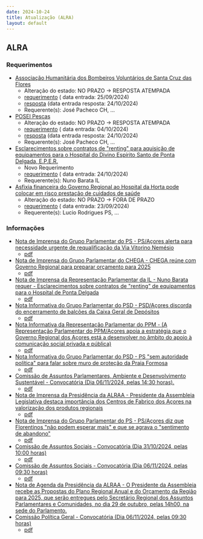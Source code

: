 ```yaml
---
date: 2024-10-24
title: Atualização (ALRA)
layout: default
---
```

## ALRA

### Requerimentos

* [Associação Humanitária dos Bombeiros Voluntários de Santa Cruz das Flores](http://base.alra.pt:82/4DACTION/w_pesquisa_registo/4/8524)
  * Alteração do estado: NO PRAZO → RESPOSTA ATEMPADA
  * [requerimento](http://base.alra.pt:82/Doc_Req/XIIIreque160.pdf) ( data entrada: 25/09/2024)
  * [resposta](http://base.alra.pt:82/Doc_Req/XIIIrequeresp160.pdf) (data entrada resposta: 24/10/2024)
  * Requerente(s): José Pacheco CH, ...
* [POSEI Pescas](http://base.alra.pt:82/4DACTION/w_pesquisa_registo/4/8535)
  * Alteração do estado: NO PRAZO → RESPOSTA ATEMPADA
  * [requerimento](http://base.alra.pt:82/Doc_Req/XIIIreque168.pdf) ( data entrada: 04/10/2024)
  * [resposta](http://base.alra.pt:82/Doc_Req/XIIIrequeresp168.pdf) (data entrada resposta: 24/10/2024)
  * Requerente(s): José Pacheco CH, ...
* [Esclarecimentos sobre contratos de "renting" para aquisição de equipamentos para o Hospital do Divino Espírito Santo de Ponta Delgada, E.P.E.R.](http://base.alra.pt:82/4DACTION/w_pesquisa_registo/4/8566)
  * Novo Requerimento
  * [requerimento](http://base.alra.pt:82/Doc_Req/XIIIreque188.pdf) ( data entrada: 24/10/2024)
  * Requerente(s): Nuno Barata IL
* [Asfixia financeira do Governo Regional ao Hospital da Horta pode colocar em risco prestação de cuidados de saúde](http://base.alra.pt:82/4DACTION/w_pesquisa_registo/4/8519)
  * Alteração do estado: NO PRAZO → FORA DE PRAZO
  * [requerimento](http://base.alra.pt:82/Doc_Req/XIIIreque156.pdf) ( data entrada: 23/09/2024)
  * Requerente(s): Lucio Rodrigues PS, ...

### Informações

* [Nota de Imprensa do Grupo Parlamentar do PS - PS/Açores alerta para necessidade urgente de requalificação da Via Vitorino Nemésio](http://base.alra.pt:82/4DACTION/w_pesquisa_registo/8/20490)
  * [pdf](http://base.alra.pt:82/Doc_Noticias/NI20490.pdf)
* [Nota de Imprensa do Grupo Parlamentar do CHEGA - CHEGA reúne com Governo Regional para preparar orçamento para 2025](http://base.alra.pt:82/4DACTION/w_pesquisa_registo/8/20491)
  * [pdf](http://base.alra.pt:82/Doc_Noticias/NI20491.pdf)
* [Nota de Imprensa da Representação Parlamentar da IL - Nuno Barata requer - Esclarecimentos sobre contratos de "renting" de equipamentos para o Hospital de Ponta Delgada](http://base.alra.pt:82/4DACTION/w_pesquisa_registo/8/20492)
  * [pdf](http://base.alra.pt:82/Doc_Noticias/NI20492.pdf)
* [Nota Informativa do Grupo Parlamentar do PSD - PSD/Açores discorda do encerramento de balcões da Caixa Geral de Depósitos](http://base.alra.pt:82/4DACTION/w_pesquisa_registo/8/20493)
  * [pdf](http://base.alra.pt:82/Doc_Noticias/NI20493.pdf)
* [Nota Informativa da Representação Parlamentar do PPM - (A Representação Parlamentar do PPM/Açores apoia a estratégia que o Governo Regional dos Açores está a desenvolver no âmbito do apoio à comunicação social privada e pública)](http://base.alra.pt:82/4DACTION/w_pesquisa_registo/8/20494)
  * [pdf](http://base.alra.pt:82/Doc_Noticias/NI20494.pdf)
* [Nota Informativa do Grupo Parlamentar do PSD - PS "sem autoridade política" para falar sobre muro de proteção da Praia Formosa](http://base.alra.pt:82/4DACTION/w_pesquisa_registo/8/20495)
  * [pdf](http://base.alra.pt:82/Doc_Noticias/NI20495.pdf)
* [Comissão de Assuntos Parlamentares, Ambiente e Desenvolvimento Sustentável - Convocatória (Dia 06/11/2024, pelas 14:30 horas).](http://base.alra.pt:82/4DACTION/w_pesquisa_registo/8/20496)
  * [pdf](http://base.alra.pt:82/Doc_Noticias/NI20496.pdf)
* [Nota de Imprensa da Presidência da ALRAA - Presidente da Assembleia Legislativa destaca importância dos Centros de Fabrico dos Açores na valorização dos produtos regionais](http://base.alra.pt:82/4DACTION/w_pesquisa_registo/8/20497)
  * [pdf](http://base.alra.pt:82/Doc_Noticias/NI20497.pdf)
* [Nota de Imprensa do Grupo Parlamentar do PS - PS/Açores diz que Florentinos "não podem esperar mais" e que se agrava o "sentimento de abandono"](http://base.alra.pt:82/4DACTION/w_pesquisa_registo/8/20498)
  * [pdf](http://base.alra.pt:82/Doc_Noticias/NI20498.pdf)
* [Comissão de Assuntos Sociais - Convocatória (Dia 31/10/2024, pelas 10:00 horas)](http://base.alra.pt:82/4DACTION/w_pesquisa_registo/8/20499)
  * [pdf](http://base.alra.pt:82/Doc_Noticias/NI20499.pdf)
* [Comissão de Assuntos Sociais - Convocatória (Dia 06/11/2024, pelas 09:30 horas)](http://base.alra.pt:82/4DACTION/w_pesquisa_registo/8/20500)
  * [pdf](http://base.alra.pt:82/Doc_Noticias/NI20500.pdf)
* [Nota de Agenda da Presidência da ALRAA - O Presidente da Assembleia recebe as Propostas do Plano Regional Anual e do Orçamento da Região para 2025, que serão entregues pelo Secretário Regional dos Assuntos Parlamentares e Comunidades, no dia 29 de outubro, pelas 14h00, na sede do Parlamento.](http://base.alra.pt:82/4DACTION/w_pesquisa_registo/8/20501)
* [Comissão Política Geral - Convocatória (Dia 06/11/2024, pelas 09:30 horas)](http://base.alra.pt:82/4DACTION/w_pesquisa_registo/8/20502)
  * [pdf](http://base.alra.pt:82/Doc_Noticias/NI20502.pdf)
